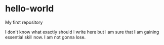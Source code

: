 # hello-world
My first repository

I don't know what exactly should I write here but I am sure that I am gaining essential skill now.
I am not gonna lose. 
